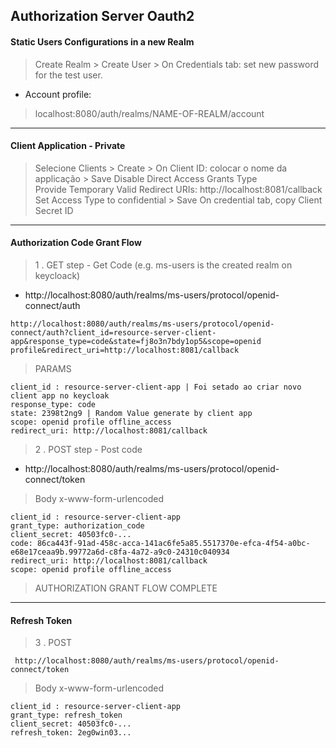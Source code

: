 
## Authorization Server Oauth2  
  
#### Static Users Configurations in a new Realm
> Create Realm > Create User > On Credentials tab:  set new password for the test user.
* Account profile:
> localhost:8080/auth/realms/NAME-OF-REALM/account
 ---
#### Client Application - Private
> Selecione Clients > Create > On Client ID: colocar o nome da applicação > Save
> Disable Direct Access Grants Type  
> Provide Temporary Valid Redirect URIs: http://localhost:8081/callback  
> Set Access Type to confidential  > Save
> On credential tab, copy Client Secret ID  

---
#### Authorization Code Grant Flow  

> 1 . GET step - Get Code (e.g. ms-users is the created realm on keycloack)
* http://localhost:8080/auth/realms/ms-users/protocol/openid-connect/auth
```
http://localhost:8080/auth/realms/ms-users/protocol/openid-connect/auth?client_id=resource-server-client-app&response_type=code&state=fj8o3n7bdy1op5&scope=openid profile&redirect_uri=http://localhost:8081/callback
```
>PARAMS
```
client_id : resource-server-client-app | Foi setado ao criar novo client app no keycloak
response_type: code
state: 2398t2ng9 | Random Value generate by client app
scope: openid profile offline_access
redirect_uri: http://localhost:8081/callback
```
> 2 . POST step - Post code

* http://localhost:8080/auth/realms/ms-users/protocol/openid-connect/token
> Body x-www-form-urlencoded
```
client_id : resource-server-client-app
grant_type: authorization_code
client_secret: 40503fc0-...
code: 86ca443f-91ad-458c-acca-141ac6fe5a85.5517370e-efca-4f54-a0bc-e68e17ceaa9b.99772a6d-c8fa-4a72-a9c0-24310c040934
redirect_uri: http://localhost:8081/callback
scope: openid profile offline_access
```
> AUTHORIZATION GRANT FLOW COMPLETE
----
#### Refresh Token  
> 3 . POST  
```
 http://localhost:8080/auth/realms/ms-users/protocol/openid-connect/token
 ```
> Body x-www-form-urlencoded
````
client_id : resource-server-client-app
grant_type: refresh_token
client_secret: 40503fc0-...
refresh_token: 2eg0win03...
````










